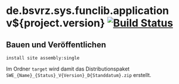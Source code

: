 de.bsvrz.sys.funclib.application v${project.version} [![Build Status](https://travis-ci.org/datenverteiler/de.bsvrz.sys.funclib.application.svg?branch=master)](https://travis-ci.org/datenverteiler/de.bsvrz.sys.funclib.application)
========================================


Bauen und Veröffentlichen
-------------------------

    install site assembly:single

Im Ordner `target` wird damit das Distributionspaket
`SWE_{Name}_{Status}_V{Version}_D{Standdatum}.zip` erstellt.
